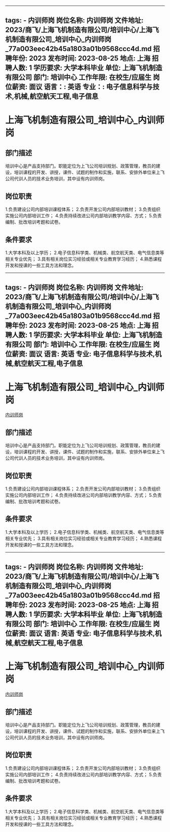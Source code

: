 
---
tags:
    - 内训师岗
岗位名称: 内训师岗
文件地址: 2023/商飞/上海飞机制造有限公司/培训中心/上海飞机制造有限公司_培训中心_内训师岗_77a003eec42b45a1803a01b9568ccc4d.md
招聘年份: 2023
发布时间: 2023-08-25
地点: 上海
招聘人数: 1
学历要求: 大学本科毕业
单位: 上海飞机制造有限公司
部门: 培训中心
工作年限: 在校生/应届生
岗位薪资: 面议
语言：: 英语
专业：: 电子信息科学与技术,机械,航空航天工程,电子信息
---

# 上海飞机制造有限公司_培训中心_内训师岗

## 部门描述

培训中心是产品支持部门。职能定位为上飞公司培训规划、政策管理，教员的建设，培训课程的开发、讲授，课件、试题的制作和实施，联系、安排外单位来上飞公司代训人员的技术业务培训，其中设有内训师岗。

## 岗位职责

1.负责建设公司内部培训课程体系；
 2.负责开发公司内部培训教材；
 3.负责组织实施公司内部培训工作；
 4.负责持续改进公司内部培训教学内容、方式；
 5.负责编制、批改培训考题和试卷。

 ## 条件要求

1.大学本科及以上学历；
 2.电子信息科学类、机械类、航空航天类、电气信息类等相关专业优先；
 3.具有相关岗位实习经验或相关专业教育学习经历；
 4.熟悉课程开发和授课的一些工具方法和理念。

---
tags:
    - 内训师岗
岗位名称: 内训师岗
文件地址: 2023/商飞/上海飞机制造有限公司/培训中心/上海飞机制造有限公司_培训中心_内训师岗_77a003eec42b45a1803a01b9568ccc4d.md
招聘年份: 2023
发布时间: 2023-08-25
地点: 上海
招聘人数: 1
学历要求: 大学本科毕业
单位: 上海飞机制造有限公司
部门: 培训中心
工作年限: 在校生/应届生
岗位薪资: 面议
语言: 英语
专业: 电子信息科学与技术,机械,航空航天工程,电子信息
---

# 上海飞机制造有限公司_培训中心_内训师岗

[内训师岗](http://zhaopin.comac.cc/zp/ct/out/position/positionDetail?planid=77a003eec42b45a1803a01b9568ccc4d)

## 部门描述

培训中心是产品支持部门。职能定位为上飞公司培训规划、政策管理，教员的建设，培训课程的开发、讲授，课件、试题的制作和实施，联系、安排外单位来上飞公司代训人员的技术业务培训，其中设有内训师岗。

## 岗位职责

1.负责建设公司内部培训课程体系；
 2.负责开发公司内部培训教材；
 3.负责组织实施公司内部培训工作；
 4.负责持续改进公司内部培训教学内容、方式；
 5.负责编制、批改培训考题和试卷。

 ## 条件要求

1.大学本科及以上学历；
 2.电子信息科学类、机械类、航空航天类、电气信息类等相关专业优先；
 3.具有相关岗位实习经验或相关专业教育学习经历；
 4.熟悉课程开发和授课的一些工具方法和理念。

---
tags:
    - 内训师岗
岗位名称: 内训师岗
文件地址: 2023/商飞/上海飞机制造有限公司/培训中心/上海飞机制造有限公司_培训中心_内训师岗_77a003eec42b45a1803a01b9568ccc4d.md
招聘年份: 2023
发布时间: 2023-08-25
地点: 上海
招聘人数: 1
学历要求: 大学本科毕业
单位: 上海飞机制造有限公司
部门: 培训中心
工作年限: 在校生/应届生
岗位薪资: 面议
语言: 英语
专业: 电子信息科学与技术,机械,航空航天工程,电子信息
---

# 上海飞机制造有限公司_培训中心_内训师岗

[内训师岗](http://zhaopin.comac.cc/zp/ct/out/position/positionDetail?planid=77a003eec42b45a1803a01b9568ccc4d)


## 部门描述

培训中心是产品支持部门。职能定位为上飞公司培训规划、政策管理，教员的建设，培训课程的开发、讲授，课件、试题的制作和实施，联系、安排外单位来上飞公司代训人员的技术业务培训，其中设有内训师岗。

## 岗位职责

1.负责建设公司内部培训课程体系；
 2.负责开发公司内部培训教材；
 3.负责组织实施公司内部培训工作；
 4.负责持续改进公司内部培训教学内容、方式；
 5.负责编制、批改培训考题和试卷。

 ## 条件要求

1.大学本科及以上学历；
 2.电子信息科学类、机械类、航空航天类、电气信息类等相关专业优先；
 3.具有相关岗位实习经验或相关专业教育学习经历；
 4.熟悉课程开发和授课的一些工具方法和理念。
